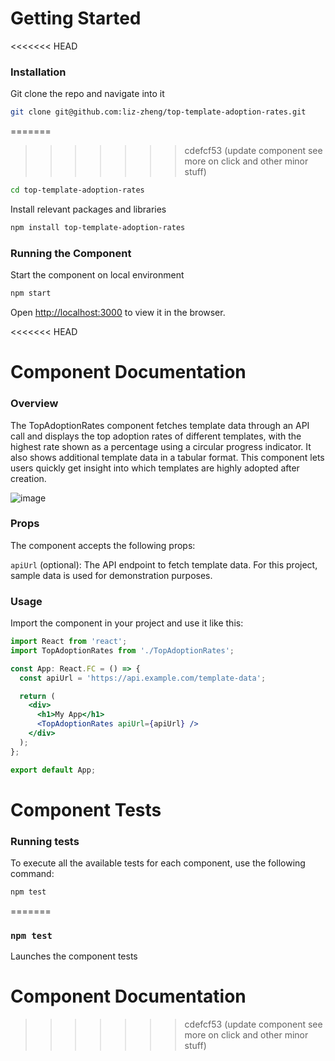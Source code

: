 # Getting Started
<<<<<<< HEAD

### Installation

Git clone the repo and navigate into it

```bash
git clone git@github.com:liz-zheng/top-template-adoption-rates.git
```
=======
>>>>>>> cdefcf53 (update component see more on click and other minor stuff)

```bash
cd top-template-adoption-rates
```

Install relevant packages and libraries

```bash
npm install top-template-adoption-rates
```
### Running the Component

Start the component on local environment
```bash
npm start
```

Open [http://localhost:3000](http://localhost:3000) to view it in the browser.

<<<<<<< HEAD
# Component Documentation

### Overview
The TopAdoptionRates component fetches template data through an API call and displays the top adoption rates of different templates, with the highest rate shown as a percentage using a circular progress indicator. It also shows additional template data in a tabular format. This component lets users quickly get insight into which templates are highly adopted after creation. 

![image](https://github.com/liz-zheng/top-template-adoption-rates/assets/15348137/66d07591-76b0-4684-a0c2-9a5fcbfa2d08)


### Props

The component accepts the following props: 

`apiUrl` (optional): The API endpoint to fetch template data. For this project, sample data is used for demonstration purposes.

### Usage
Import the component in your project and use it like this:

```jsx
import React from 'react';
import TopAdoptionRates from './TopAdoptionRates';

const App: React.FC = () => {
  const apiUrl = 'https://api.example.com/template-data';

  return (
    <div>
      <h1>My App</h1>
      <TopAdoptionRates apiUrl={apiUrl} />
    </div>
  );
};

export default App;
```
# Component Tests

### Running tests 
To execute all the available tests for each component, use the following command: 

```bash
npm test
```




=======
### `npm test`

Launches the component tests

# Component Documentation
>>>>>>> cdefcf53 (update component see more on click and other minor stuff)
